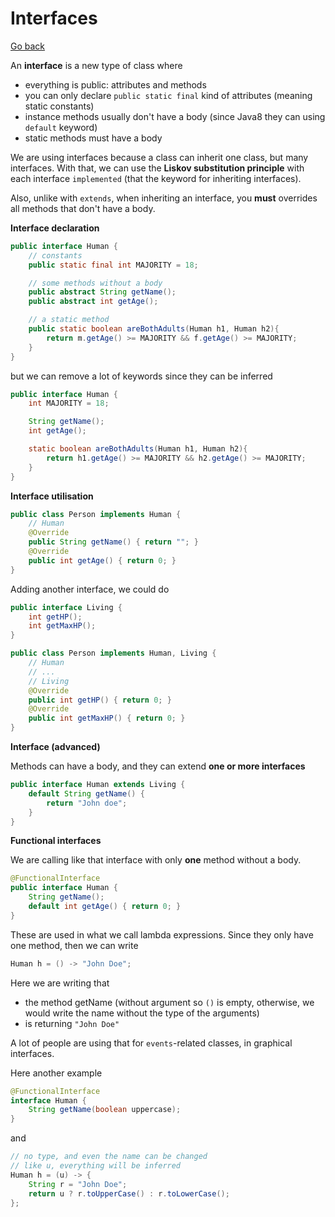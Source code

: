 # Interfaces

[Go back](..)

An **interface** is a new type of class where

* everything is public: attributes and methods
* you can only declare ``public static final`` kind
of attributes (meaning static constants)
* instance methods usually don't have a body (since Java8 they can using
  `default` keyword)
* static methods must have a body

We are using interfaces because a class can inherit 
one class, but many interfaces. With that, we can use the
**Liskov substitution principle** with each interface ``implemented``
(that the keyword for inheriting interfaces).

Also, unlike with ``extends``, when inheriting an interface, you
**must** overrides all methods that don't have a body.

<div class="sr"></div>

**Interface declaration**

```java
public interface Human {
    // constants
    public static final int MAJORITY = 18;

    // some methods without a body
    public abstract String getName();
    public abstract int getAge();

    // a static method
    public static boolean areBothAdults(Human h1, Human h2){
        return m.getAge() >= MAJORITY && f.getAge() >= MAJORITY;
    }
}
```

but we can remove a lot of keywords since they can be
inferred

```java
public interface Human {
    int MAJORITY = 18;

    String getName();
    int getAge();

    static boolean areBothAdults(Human h1, Human h2){
        return h1.getAge() >= MAJORITY && h2.getAge() >= MAJORITY;
    }
}
```

<div class="sl"></div>

**Interface utilisation**

```java
public class Person implements Human {
    // Human
    @Override
    public String getName() { return ""; }
    @Override
    public int getAge() { return 0; }
}
```

Adding another interface, we could do

```java
public interface Living {
    int getHP();
    int getMaxHP();
}
```

```java
public class Person implements Human, Living {
    // Human
    // ...
    // Living
    @Override
    public int getHP() { return 0; }
    @Override
    public int getMaxHP() { return 0; }
}
```

<div class="sr"></div>

**Interface (advanced)**

Methods can have a body, and they can extend
**one or more interfaces**

```java
public interface Human extends Living {
    default String getName() {
        return "John doe";
    }
}
```

<div class="sl"></div>

**Functional interfaces**

We are calling like that interface with only **one** method
without a body.

```java
@FunctionalInterface
public interface Human {
    String getName();
    default int getAge() { return 0; }
}
```

These are used in what we call lambda expressions. Since they
only have one method, then we can write

```java
Human h = () -> "John Doe";
```

Here we are writing that

* the method getName (without argument so `()` is empty,
  otherwise, we would write the name without the type of the
  arguments)
* is returning ``"John Doe"``

A lot of people are using that for ``events``-related classes,
in graphical interfaces.

Here another example

```java
@FunctionalInterface
interface Human {
    String getName(boolean uppercase);
}
```

and 

```java
// no type, and even the name can be changed
// like u, everything will be inferred
Human h = (u) -> {
    String r = "John Doe";
    return u ? r.toUpperCase() : r.toLowerCase();
};
```